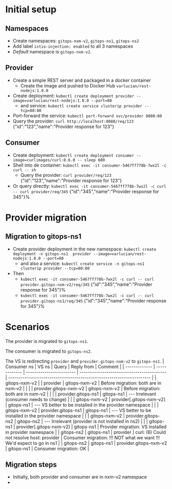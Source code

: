 # Initial setup

## Namespaces

* Create namespaces: `gitops-nxm-v2`, `gitops-ns1`,  `gitops-ns2`
* Add label `istio-injection: enabled` to all 3 namespaces
* _Default_ namespace is `gitops-nxm-v2`.

## Provider

* Create a simple REST server and packaged in a docker container
  * Create the image and pushed to Docker Hub `varlucian/rest-nodejs:1.0.0`
* Create deployment: `kubectl create deployment provider --image=varlucian/rest-nodejs:1.0.0 --port=80`
  * and service: `kubectl create service clusterip provider --tcp=80:80`
* Port-forward the service: `kubectl port-forward svc/provider 8080:80`
* Query the provider: `curl http://localhost:8080/req/123`
{"id":"123","name":"Provider response for 123"}

## Consumer

* Create deployment: `kubectl create deployment consumer --image=curlimages/curl:8.6.0 -- sleep 600`
* Shell into de container: `kubectl exec -it consumer-5467ff778b-7wx2l -c curl -- sh`
  * Query the provider: `curl provider/req/123`
{"id":"123","name":"Provider response for 123"}
* Or query directly: `kubectl exec -it consumer-5467ff778b-7wx2l -c curl -- curl provider/req/345`
{"id":"345","name":"Provider response for 345"}%


# Provider migration

## Migration to gitops-ns1

* Create provider deployment in the new namespace: `kubectl create deployment -n gitops-ns1  provider --image=varlucian/rest-nodejs:1.0.0 --port=80`
    * and also a service: `kubectl create service -n gitops-ns1 clusterip provider --tcp=80:80`
* Then
    * `kubectl exec -it consumer-5467ff778b-7wx2l -c curl -- curl provider.gitops-nxm-v2/req/345`
        {"id":"345","name":"Provider response for 345"}%
    * `kubectl exec -it consumer-5467ff778b-7wx2l -c curl -- curl provider.gitops-ns1/req/345`
        {"id":"345","name":"Provider response for 345"}%


# Scenarios

The provider is migrated to `gitops-ns1`.

The consumer is migrated to `gitops-ns2`.

The VS is redirecting `provider` and `provider.gitops-nxm-v2` to `gitops-ns1`.
| Consumer ns   | VS ns         | Query                    | Reply from                                 | Comment                                                               |
| ------------- | ------------- | ------------------------ | ------------------------------------------ | --------------------------------------------------------------------- |
| gitops-nxm-v2 |               | provider                 | gitops-nxm-v2                              | Before migration: both are in nxm-v2                                  |
|               |               | provider.gitops-nxm-v2   | gitops-nxm-v2                              | Before migration: both are in nxm-v2                                  |
|               |               | provider.gitops-ns1      | gitops-ns1                                 | --- Irrelevant (consumer needs to change)                             |
|               | gitops-nxm-v2 | provider[.gitops-nxm-v2] | gitops-ns1                                 | --- VS better to be installed in the provider namespace               |
|               | gitops-nxm-v2 | provider.gitops-ns1      | gitops-ns1                                 | --- VS better to be installed in the provider namespace               |
|               | gitops-nxm-v2 | provider.gitops-ns2      | gitops-ns2                                 | --- Irrelevant (provider is not installed in ns2)                     |
|               | gitops-ns1    | provider[.gitops-nxm-v2] | gitops-ns1                                 | Provider migration: VS installed in provider namespace                |
| gitops-ns2    | gitops-ns1    | provider                 | curl: (6) Could not resolve host: provider | Consumer migration: !!! NOT what we want !!! We'd expect to go in ns1 |
| gitops-ns2    | gitops-ns1    | provider.gitops-nxm-v2   | gitops-ns1                                 | Consumer migration: OK                                                |


## Migration steps

* Initially, both provider and consumer are in nxm-v2 namespace
*

